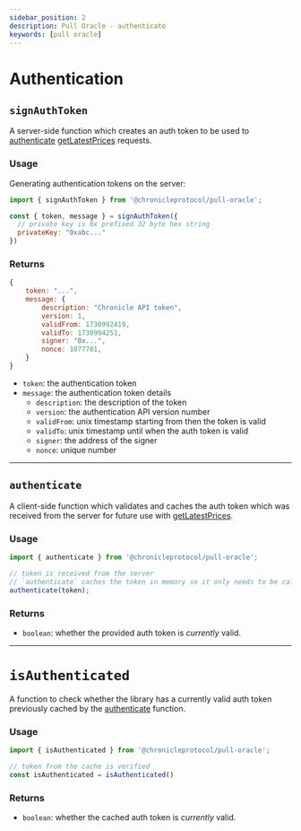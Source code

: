 ```yaml
---
sidebar_position: 2
description: Pull Oracle - authenticate
keywords: [pull oracle]
---
```


# Authentication

## `signAuthToken`

A server-side function which creates an auth token to be used to [authenticate](#authenticate) [getLatestPrices](./getLatestPrices.md) requests.

### Usage

Generating authentication tokens on the server:
```js
import { signAuthToken } from '@chronicleprotocol/pull-oracle';

const { token, message } = signAuthToken({
  // private key is 0x prefixed 32 byte hex string
  privateKey: "0xabc..."
})
```

### Returns

```js
{ 
    token: "...", 
    message: {
        description: "Chronicle API token",
        version: 1,
        validFrom: 1730992419,
        validTo: 1730994251,
        signer: "0x...",
        nonce: 1077701,
    } 
}
```

- `token`: the authentication token
- `message`: the authentication token details
    - `description`: the description of the token
    - `version`: the authentication API version number
    - `validFrom`: unix timestamp starting from then the token is valid
    - `validTo`: unix timestamp until when the auth token is valid
    - `signer`: the address of the signer
    - `nonce`: unique number

---

## `authenticate`

A client-side function which validates and caches the auth token which was received from the server for future use with [getLatestPrices](./getLatestPrices.md).

### Usage

```js
import { authenticate } from '@chronicleprotocol/pull-oracle';

// token is received from the server
// `authenticate` caches the token in memory so it only needs to be called once per session
authenticate(token);
```

### Returns

- `boolean`: whether the provided auth token is _currently_ valid.

---

# `isAuthenticated`

A function to check whether the library has a currently valid auth token previously cached by the [authenticate](#authenticate) function.

### Usage

```js
import { isAuthenticated } from '@chronicleprotocol/pull-oracle';

// token from the cache is verified
const isAuthenticated = isAuthenticated()
```

### Returns

- `boolean`: whether the cached auth token is _currently_ valid.